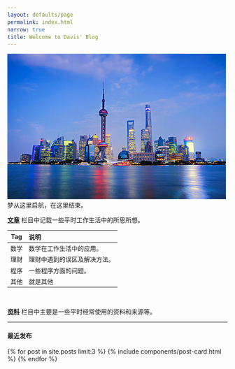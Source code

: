 ```yaml
---
layout: defaults/page
permalink: index.html
narrow: true
title: Welcome to Davis' Blog
---
```

<div class="card mb-3">
    <img class="card-img-top" src="/asset/index/waitan.jpg"/>
    <div class="card-body bg-light">
        <div class="card-text">
            梦从这里启航，在这里结束。
        </div>
    </div>
</div>

[**文章**]({{site.utl}}list/posts.html) 栏目中记载一些平时工作生活中的所思所想。

|Tag|说明|
|:----:|:----|
|数学|数学在工作生活中的应用。|
|理财|理财中遇到的误区及解决方法。|
|程序|一些程序方面的问题。|
|其他|就是其他|

<br>

[**资料**]({{site.utl}}list/projects.html) 栏目中主要是一些平时经常使用的资料和来源等。

***
#### 最近发布

{% for post in site.posts limit:3 %}
{% include components/post-card.html %}
{% endfor %}


